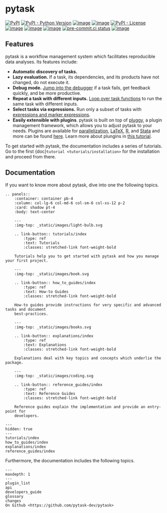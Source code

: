 # pytask

<!-- Keep in sync with README.md -->

[![PyPI](https://img.shields.io/pypi/v/pytask?color=blue)](https://pypi.org/project/pytask)
[![PyPI - Python Version](https://img.shields.io/pypi/pyversions/pytask)](https://pypi.org/project/pytask)
[![image](https://img.shields.io/conda/vn/conda-forge/pytask.svg)](https://anaconda.org/conda-forge/pytask)
[![image](https://img.shields.io/conda/pn/conda-forge/pytask.svg)](https://anaconda.org/conda-forge/pytask)
[![PyPI - License](https://img.shields.io/pypi/l/pytask)](https://pypi.org/project/pytask)
[![image](https://readthedocs.org/projects/pytask-dev/badge/?version=latest)](https://pytask-dev.readthedocs.io/en/stable)
[![image](https://img.shields.io/github/workflow/status/pytask-dev/pytask/main/main)](https://github.com/pytask-dev/pytask/actions?query=branch%3Amain)
[![image](https://codecov.io/gh/pytask-dev/pytask/branch/main/graph/badge.svg)](https://app.codecov.io/gh/pytask-dev/pytask)
[![pre-commit.ci status](https://results.pre-commit.ci/badge/github/pytask-dev/pytask/main.svg)](https://results.pre-commit.ci/latest/github/pytask-dev/pytask/main)
[![image](https://img.shields.io/badge/code%20style-black-000000.svg)](https://github.com/psf/black)

## Features

<!-- Keep in sync with README.md -->

pytask is a workflow management system which facilitates reproducible data analyses. Its
features include:

- **Automatic discovery of tasks.**
- **Lazy evaluation.** If a task, its dependencies, and its products have not changed,
  do not execute it.
- **Debug mode.**
  [Jump into the debugger](https://pytask-dev.readthedocs.io/en/stable/tutorials/debugging.html)
  if a task fails, get feedback quickly, and be more productive.
- **Repeat a task with different inputs.**
  [Loop over task functions](https://pytask-dev.readthedocs.io/en/stable/tutorials/repeating_tasks_with_different_inputs.html)
  to run the same task with different inputs.
- **Select tasks via expressions.** Run only a subset of tasks with
  [expressions and marker expressions](https://pytask-dev.readthedocs.io/en/stable/tutorials/selecting_tasks.html).
- **Easily extensible with plugins**. pytask is built on top of
  [pluggy](https://pluggy.readthedocs.io/en/latest/), a plugin management framework,
  which allows you to adjust pytask to your needs. Plugins are available for
  [parallelization](https://github.com/pytask-dev/pytask-parallel),
  [LaTeX](https://github.com/pytask-dev/pytask-latex),
  [R](https://github.com/pytask-dev/pytask-r), and
  [Stata](https://github.com/pytask-dev/pytask-stata) and more can be found
  [here](https://github.com/topics/pytask). Learn more about plungins in
  [this tutorial](https://pytask-dev.readthedocs.io/en/stable/tutorials/plugins.html).

To get started with pytask, the documentation includes a series of tutorials. Go to the
first {doc}`tutorial <tutorials/installation>` for the installation and proceed from
there.

## Documentation

If you want to know more about pytask, dive into one the following topics.

```{eval-rst}
.. panels::
    :container: container pb-4
    :column: col-lg-6 col-md-6 col-sm-6 col-xs-12 p-2
    :card: shadow pt-4
    :body: text-center

    ---
    :img-top: _static/images/light-bulb.svg

    .. link-button:: tutorials/index
        :type: ref
        :text: Tutorials
        :classes: stretched-link font-weight-bold

    Tutorials help you to get started with pytask and how you manage your first project.

    ---
    :img-top: _static/images/book.svg

    .. link-button:: how_to_guides/index
        :type: ref
        :text: How-to Guides
        :classes: stretched-link font-weight-bold

    How-to guides provide instructions for very specific and advanced tasks and document
    best-practices.

    ---
    :img-top: _static/images/books.svg

    .. link-button:: explanations/index
        :type: ref
        :text: Explanations
        :classes: stretched-link font-weight-bold

    Explanations deal with key topics and concepts which underlie the package.

    ---
    :img-top: _static/images/coding.svg

    .. link-button:: reference_guides/index
        :type: ref
        :text: Reference Guides
        :classes: stretched-link font-weight-bold

    Reference guides explain the implementation and provide an entry-point for
    developers.

```

```{toctree}
---
hidden: true
---
tutorials/index
how_to_guides/index
explanations/index
reference_guides/index
```

Furthermore, the documentation includes the following topics.

```{toctree}
---
maxdepth: 1
---
plugin_list
api
developers_guide
glossary
changes
On Github <https://github.com/pytask-dev/pytask>
```
